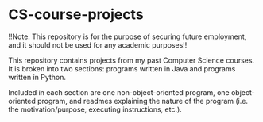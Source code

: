 # CS-course-projects
!!Note: This repository is for the purpose of securing future employment, and it should not be used for any academic purposes!!

This repository contains projects from my past Computer Science courses. It is broken into two sections: programs written in Java and programs written in Python.

Included in each section are one non-object-oriented program, one object-oriented program, and readmes explaining the nature of the program (i.e. the motivation/purpose, executing instructions, etc.).
